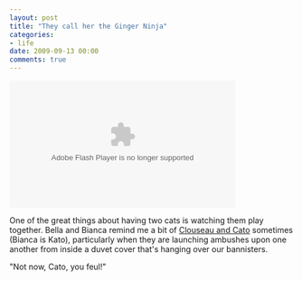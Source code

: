 ```yaml
---
layout: post
title: "They call her the Ginger Ninja"
categories:
- life
date: 2009-09-13 00:00
comments: true
---
```


<p><object type="application/x-shockwave-flash" width="400" height="225" data="http://www.flickr.com/apps/video/stewart.swf?v=71377" classid="clsid:D27CDB6E-AE6D-11cf-96B8-444553540000"> <param name="flashvars" value="intl_lang=en-us&amp;photo_secret=c9fababb7c&amp;photo_id=3915314969"></param> <param name="movie" value="http://www.flickr.com/apps/video/stewart.swf?v=71377"></param> <param name="bgcolor" value="#000000"></param> <param name="allowFullScreen" value="true"></param><embed type="application/x-shockwave-flash" src="http://www.flickr.com/apps/video/stewart.swf?v=71377" bgcolor="#000000" allowfullscreen="true" flashvars="intl_lang=en-us&amp;photo_secret=c9fababb7c&amp;photo_id=3915314969" height="225" width="400"></embed></object></p>

<p>One of the great things about having two cats is watching them play together. Bella and Bianca remind me a bit of <a href="http://en.wikipedia.org/wiki/A_Shot_in_the_Dark">Clouseau and Cato</a> sometimes (Bianca is Kato), particularly when they are launching ambushes upon one another from inside a duvet cover that's hanging over our bannisters.</p>

<p>"Not now, Cato, you feul!"</p>


